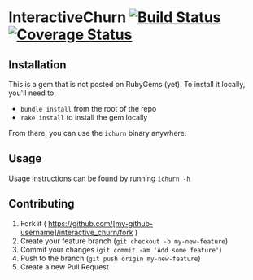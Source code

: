 # InteractiveChurn [![Build Status](https://secure.travis-ci.org/andymeneely/interactive_churn.svg?branch=master)](https://travis-ci.org/andymeneely/interactive_churn) [![Coverage Status](https://img.shields.io/coveralls/andymeneely/interactive_churn.svg)](https://coveralls.io/r/andymeneely/interactive_churn)

## Installation

This is a gem that is not posted on RubyGems (yet). To install it locally, you'll need to:

* `bundle install` from the root of the repo
* `rake install` to install the gem locally

From there, you can use the `ichurn` binary anywhere.

## Usage

Usage instructions can be found by running `ichurn -h`

## Contributing

1. Fork it ( https://github.com/[my-github-username]/interactive_churn/fork )
2. Create your feature branch (`git checkout -b my-new-feature`)
3. Commit your changes (`git commit -am 'Add some feature'`)
4. Push to the branch (`git push origin my-new-feature`)
5. Create a new Pull Request
